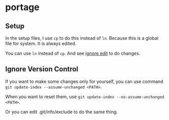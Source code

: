 # portage

## Setup

In the setup files, I use `cp` to do this instead of `ln`. Because this is a global file for system. It is always
edited.

You can use `ln` instead of `cp`. And see [ignore edit](#ignore-version-control) to do changes.

## Ignore Version Control

If you want to make some changes only for yourself, you can use command `git update-index --assume-unchanged <PATH>`.

When you want to reset them, use `git update-index --no-assume-unchanged <PATH>`.

Or you can edit .git/info/exclude to do the same thing.
